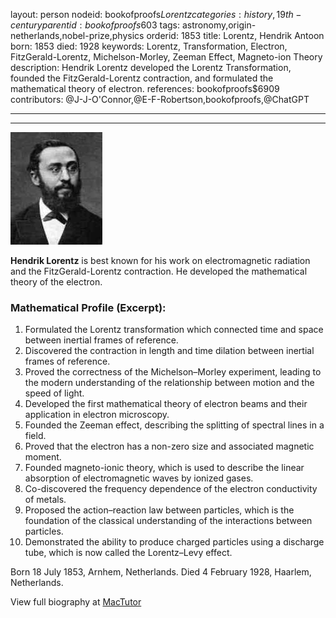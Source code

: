 layout: person
nodeid: bookofproofs$Lorentz
categories: history,19th-century
parentid: bookofproofs$603
tags: astronomy,origin-netherlands,nobel-prize,physics
orderid: 1853
title: Lorentz, Hendrik Antoon
born: 1853
died: 1928
keywords: Lorentz, Transformation, Electron, FitzGerald-Lorentz, Michelson-Morley, Zeeman Effect, Magneto-ion Theory
description: Hendrik Lorentz developed the Lorentz Transformation, founded the FitzGerald-Lorentz contraction, and formulated the mathematical theory of electron.
references: bookofproofs$6909
contributors: @J-J-O'Connor,@E-F-Robertson,bookofproofs,@ChatGPT

---



---

![Lorentz.jpg](https://github.com/bookofproofs/bookofproofs.github.io/blob/main/_sources/_assets/images/portraits/Lorentz.jpg?raw=true)

**Hendrik Lorentz** is best known for his work on electromagnetic radiation and the FitzGerald-Lorentz contraction. He developed the mathematical theory of the electron.

### Mathematical Profile (Excerpt):
1. Formulated the Lorentz transformation which connected time and space between inertial frames of reference. 
2. Discovered the contraction in length and time dilation between inertial frames of reference. 
3. Proved the correctness of the Michelson–Morley experiment, leading to the modern understanding of the relationship between motion and the speed of light. 
4. Developed the first mathematical theory of electron beams and their application in electron microscopy. 
5. Founded the Zeeman effect, describing the splitting of spectral lines in a field. 
6. Proved that the electron has a non-zero size and associated magnetic moment. 
7. Founded magneto-ionic theory, which is used to describe the linear absorption of electromagnetic waves by ionized gases. 
8. Co-discovered the frequency dependence of the electron conductivity of metals. 
9. Proposed the action–reaction law between particles, which is the foundation of the classical understanding of the interactions between particles. 
10. Demonstrated the ability to produce charged particles using a discharge tube, which is now called the Lorentz–Levy effect.

Born 18 July 1853, Arnhem, Netherlands. Died 4 February 1928, Haarlem, Netherlands.

View full biography at [MacTutor](https://mathshistory.st-andrews.ac.uk/Biographies/Lorentz/)
